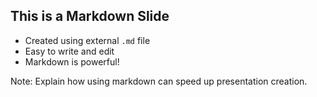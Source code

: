 ## This is a Markdown Slide

- Created using external `.md` file
- Easy to write and edit
- Markdown is powerful!

Note:
Explain how using markdown can speed up presentation creation.
